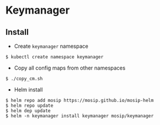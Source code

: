 # Keymanager

## Install
* Create `keymanager` namespace
```
$ kubectl create namespace keymanager
```
* Copy all config maps from other namespaces
```
$ ./copy_cm.sh
```
* Helm install
```
$ helm repo add mosip https://mosip.github.io/mosip-helm
$ helm repo update
$ helm dep update
$ helm -n keymanager install keymanager mosip/keymanager 
```
